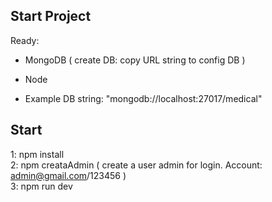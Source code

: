 ## Start Project
Ready:
- MongoDB ( create DB: copy URL string to config DB )
- Node

- Example DB string: "mongodb://localhost:27017/medical"

## Start 
1: npm install <br />
2: npm creataAdmin ( create a user admin for login. Account: admin@gmail.com/123456 ) <br />
3: npm run dev <br />